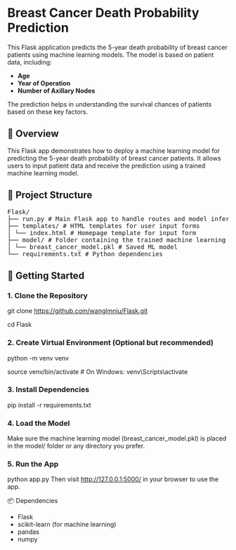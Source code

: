 # Breast Cancer Death Probability Prediction

This Flask application predicts the 5-year death probability of breast cancer patients using machine learning models. The model is based on patient data, including:
- **Age**
- **Year of Operation**
- **Number of Axillary Nodes**

The prediction helps in understanding the survival chances of patients based on these key factors.

## 🧭 Overview

This Flask app demonstrates how to deploy a machine learning model for predicting the 5-year death probability of breast cancer patients. It allows users to input patient data and receive the prediction using a trained machine learning model.

## 🔧 Project Structure
<pre>
Flask/
├── run.py # Main Flask app to handle routes and model inference
├── templates/ # HTML templates for user input forms
│ └── index.html # Homepage template for input form
├── model/ # Folder containing the trained machine learning model
│ └── breast_cancer_model.pkl # Saved ML model
└── requirements.txt # Python dependencies
</pre>
  
## 🚀 Getting Started

### 1. Clone the Repository

git clone https://github.com/wanglmnju/Flask.git

cd Flask

### 2. Create Virtual Environment (Optional but recommended)

python -m venv venv

source venv/bin/activate  # On Windows: venv\Scripts\activate

### 3. Install Dependencies

pip install -r requirements.txt

### 4. Load the Model 
Make sure the machine learning model (breast_cancer_model.pkl) is placed in the model/ folder or any directory you prefer.

### 5. Run the App
python app.py
Then visit http://127.0.0.1:5000/ in your browser to use the app.

📦 Dependencies
- Flask
- scikit-learn (for machine learning)
- pandas
- numpy
